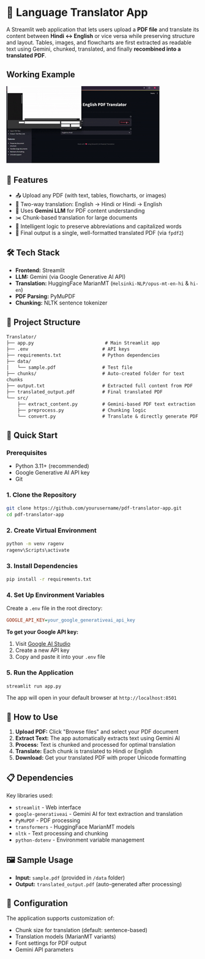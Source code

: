 # 📝 Language Translator App

A Streamlit web application that lets users upload a **PDF file** and translate its content between **Hindi ↔ English** or vice versa while preserving structure and layout. Tables, images, and flowcharts are first extracted as readable text using Gemini, chunked, translated, and finally **recombined into a translated PDF**.

## Working Example

![Example](https://github.com/Memeh15ak/Language_translation/blob/master/media/Example.gif)

## 🚀 Features

- 📤 Upload any PDF (with text, tables, flowcharts, or images)
- 🔁 Two-way translation: English → Hindi or Hindi → English
- 🤖 Uses **Gemini LLM** for PDF content understanding
- ✂️ Chunk-based translation for large documents
- 🧠 Intelligent logic to preserve abbreviations and capitalized words
- 📄 Final output is a single, well-formatted translated PDF (via `fpdf2`)

## 🛠 Tech Stack

- **Frontend:** Streamlit
- **LLM:** Gemini (via Google Generative AI API)
- **Translation:** HuggingFace MarianMT (`Helsinki-NLP/opus-mt-en-hi` & `hi-en`)
- **PDF Parsing:** PyMuPDF
- **Chunking:** NLTK sentence tokenizer

## 📂 Project Structure

```
Translator/
├── app.py                          # Main Streamlit app
├── .env                           # API keys
├── requirements.txt               # Python dependencies
├── data/
│   └── sample.pdf                 # Test file
├── chunks/                        # Auto-created folder for text chunks
├── output.txt                     # Extracted full content from PDF
├── translated_output.pdf          # Final translated PDF
└── src/
    ├── extract_content.py         # Gemini-based PDF text extraction
    ├── preprocess.py              # Chunking logic
    └── convert.py                 # Translate & directly generate PDF
```

## 🚀 Quick Start

### Prerequisites

- Python 3.11+ (recommended)
- Google Generative AI API key
- Git

### 1. Clone the Repository

```bash
git clone https://github.com/yourusername/pdf-translator-app.git
cd pdf-translator-app
```

### 2. Create Virtual Environment

```bash
python -m venv ragenv
ragenv\Scripts\activate  
```

### 3. Install Dependencies

```bash
pip install -r requirements.txt
```

### 4. Set Up Environment Variables

Create a `.env` file in the root directory:

```ini
GOOGLE_API_KEY=your_google_generativeai_api_key
```

**To get your Google API key:**
1. Visit [Google AI Studio](https://makersuite.google.com/app/apikey)
2. Create a new API key
3. Copy and paste it into your `.env` file

### 5. Run the Application

```bash
streamlit run app.py
```

The app will open in your default browser at `http://localhost:8501`


## 🎯 How to Use

1. **Upload PDF:** Click "Browse files" and select your PDF document
2. **Extract Text:** The app automatically extracts text using Gemini AI
3. **Process:** Text is chunked and processed for optimal translation
4. **Translate:** Each chunk is translated to Hindi or English
5. **Download:** Get your translated PDF with proper Unicode formatting

## 📋 Dependencies

Key libraries used:

- `streamlit` - Web interface
- `google-generativeai` - Gemini AI for text extraction and translation
- `PyMuPDF` - PDF processing
- `transformers` - HuggingFace MarianMT models
- `nltk` - Text processing and chunking
- `python-dotenv` - Environment variable management

## 🖼️ Sample Usage

- **Input:** `sample.pdf` (provided in `/data` folder)
- **Output:** `translated_output.pdf` (auto-generated after processing)

## 🔧 Configuration

The application supports customization of:

- Chunk size for translation (default: sentence-based)
- Translation models (MarianMT variants)
- Font settings for PDF output
- Gemini API parameters



